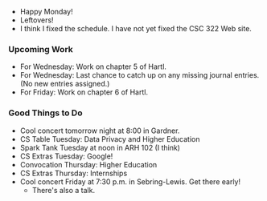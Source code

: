 * Happy Monday!
* Leftovers!
* I think I fixed the schedule.  I have not yet fixed the CSC 322 Web site.

### Upcoming Work

* For Wednesday: Work on chapter 5 of Hartl.
* For Wednesday: Last chance to catch up on any missing journal entries.
  (No new entries assigned.)
* For Friday: Work on chapter 6 of Hartl.

### Good Things to Do

* Cool concert tomorrow night at 8:00 in Gardner.  
* CS Table Tuesday: Data Privacy and Higher Education
* Spark Tank Tuesday at noon in ARH 102 (I think)
* CS Extras Tuesday: Google!
* Convocation Thursday: Higher Education
* CS Extras Thursday: Internships
* Cool concert Friday at 7:30 p.m. in Sebring-Lewis.  Get there early!
    * There's also a talk.
